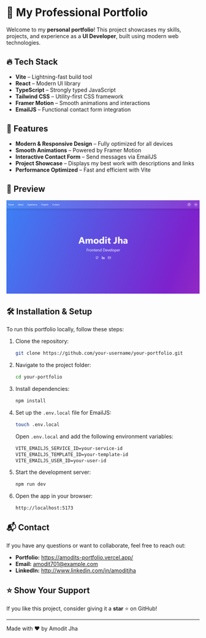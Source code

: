 # 🚀 My Professional Portfolio

Welcome to my **personal portfolio**! This project showcases my skills, projects, and experience as a **UI Developer**, built using modern web technologies.

## 🔥 Tech Stack
- **Vite** – Lightning-fast build tool
- **React** – Modern UI library
- **TypeScript** – Strongly typed JavaScript
- **Tailwind CSS** – Utility-first CSS framework
- **Framer Motion** – Smooth animations and interactions
- **EmailJS** – Functional contact form integration

## 🎨 Features
- **Modern & Responsive Design** – Fully optimized for all devices
- **Smooth Animations** – Powered by Framer Motion
- **Interactive Contact Form** – Send messages via EmailJS
- **Project Showcase** – Displays my best work with descriptions and links
- **Performance Optimized** – Fast and efficient with Vite

## 📸 Preview
![Portfolio Screenshot](sb1-fausta/screenshots/heroSection.png)

## 🛠️ Installation & Setup
To run this portfolio locally, follow these steps:

1. Clone the repository:
   ```bash
   git clone https://github.com/your-username/your-portfolio.git
   ```

2. Navigate to the project folder:
   ```bash
   cd your-portfolio
   ```

3. Install dependencies:
   ```bash
   npm install
   ```


4. Set up the `.env.local` file for EmailJS:
   ```bash
   touch .env.local
   ```
   Open `.env.local` and add the following environment variables:
   ```env
   VITE_EMAILJS_SERVICE_ID=your-service-id
   VITE_EMAILJS_TEMPLATE_ID=your-template-id
   VITE_EMAILJS_USER_ID=your-user-id
   ```

5. Start the development server:
   ```bash
   npm run dev
   ```

6. Open the app in your browser:
   ```
   http://localhost:5173
   ```

## 📬 Contact
If you have any questions or want to collaborate, feel free to reach out:
- **Portfolio:** https://amodits-portfolio.vercel.app/
- **Email:** amodit701@example.com
- **LinkedIn:** http://www.linkedin.com/in/amoditjha


## ⭐️ Show Your Support
If you like this project, consider giving it a **star** ⭐ on GitHub!

---
Made with ❤️ by Amodit Jha

